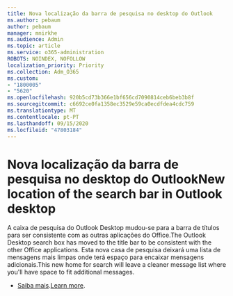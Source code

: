 ```yaml
---
title: Nova localização da barra de pesquisa no desktop do Outlook
ms.author: pebaum
author: pebaum
manager: mnirkhe
ms.audience: Admin
ms.topic: article
ms.service: o365-administration
ROBOTS: NOINDEX, NOFOLLOW
localization_priority: Priority
ms.collection: Adm_O365
ms.custom:
- "1800005"
- "5620"
ms.openlocfilehash: 920b5cd73b366e1bf656cd7090814ceb6beb3b8f
ms.sourcegitcommit: c6692ce0fa1358ec3529e59ca0ecdfdea4cdc759
ms.translationtype: MT
ms.contentlocale: pt-PT
ms.lasthandoff: 09/15/2020
ms.locfileid: "47803184"
---
```

# <a name="new-location-of-the-search-bar-in-outlook-desktop"></a><span data-ttu-id="7b14c-102">Nova localização da barra de pesquisa no desktop do Outlook</span><span class="sxs-lookup"><span data-stu-id="7b14c-102">New location of the search bar in Outlook desktop</span></span>

<span data-ttu-id="7b14c-103">A caixa de pesquisa do Outlook Desktop mudou-se para a barra de títulos para ser consistente com as outras aplicações do Office.</span><span class="sxs-lookup"><span data-stu-id="7b14c-103">The Outlook Desktop search box has moved to the title bar to be consistent with the other Office applications.</span></span> <span data-ttu-id="7b14c-104">Esta nova casa de pesquisa deixará uma lista de mensagens mais limpas onde terá espaço para encaixar mensagens adicionais.</span><span class="sxs-lookup"><span data-stu-id="7b14c-104">This new home for search will leave a cleaner message list where you'll have space to fit additional messages.</span></span>
- <span data-ttu-id="7b14c-105">[Saiba mais](https://support.microsoft.com/en-us/office/96fee452-80cd-492d-a35c-5c37584b416b).</span><span class="sxs-lookup"><span data-stu-id="7b14c-105">[Learn more](https://support.microsoft.com/en-us/office/96fee452-80cd-492d-a35c-5c37584b416b).</span></span>
